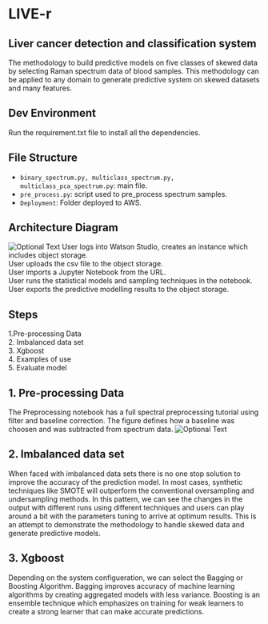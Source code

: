 # LIVE-r
## Liver cancer detection and classification system

The methodology to build predictive models on five classes of skewed data by selecting Raman spectrum data of blood samples. This methodology can be applied to any domain to generate predictive system on skewed datasets and many features.

## Dev Environment
Run the requirement.txt file to install all the dependencies.

## File Structure

* `binary_spectrum.py, multiclass_spectrum.py, multiclass_pca_spectrum.py`: main file.
* `pre_process.py`: script used to pre_process spectrum samples.
* `Deployment`: Folder deployed to AWS.
## Architecture Diagram
![Optional Text](../master/img/archi.png)
User logs into Watson Studio, creates an instance which includes object storage.  
User uploads the csv file to the object storage.  
User imports a Jupyter Notebook from the URL.  
User runs the statistical models and sampling techniques in the notebook.  
User exports the predictive modelling results to the object storage.  
## Steps
1.Pre-processing Data  
2. Imbalanced data set  
3. Xgboost  
4. Examples of use  
5. Evaluate model  
## 1. Pre-processing Data
The Preprocessing notebook has a full spectral preprocessing tutorial using filter and baseline correction. The figure defines how a baseline was choosen and was subtracted from spectrum data.
![Optional Text](../master/img/baseline.png)

## 2. Imbalanced data set
When faced with imbalanced data sets there is no one stop solution to improve the accuracy of the prediction model. In most cases, synthetic techniques like SMOTE will outperform the conventional oversampling and undersampling methods. In this pattern, we can see the changes in the output with different runs using different techniques and users can play around a bit with the parameters tuning to arrive at optimum results. This is an attempt to demonstrate the methodology to handle skewed data and generate predictive models.
## 3. Xgboost
Depending on the system configueration, we can select the Bagging or Boosting Algorithm. Bagging improves accuracy of machine learning algorithms by creating aggregated models with less variance. Boosting is an ensemble technique which emphasizes on training for weak learners to create a strong learner that can make accurate predictions.
